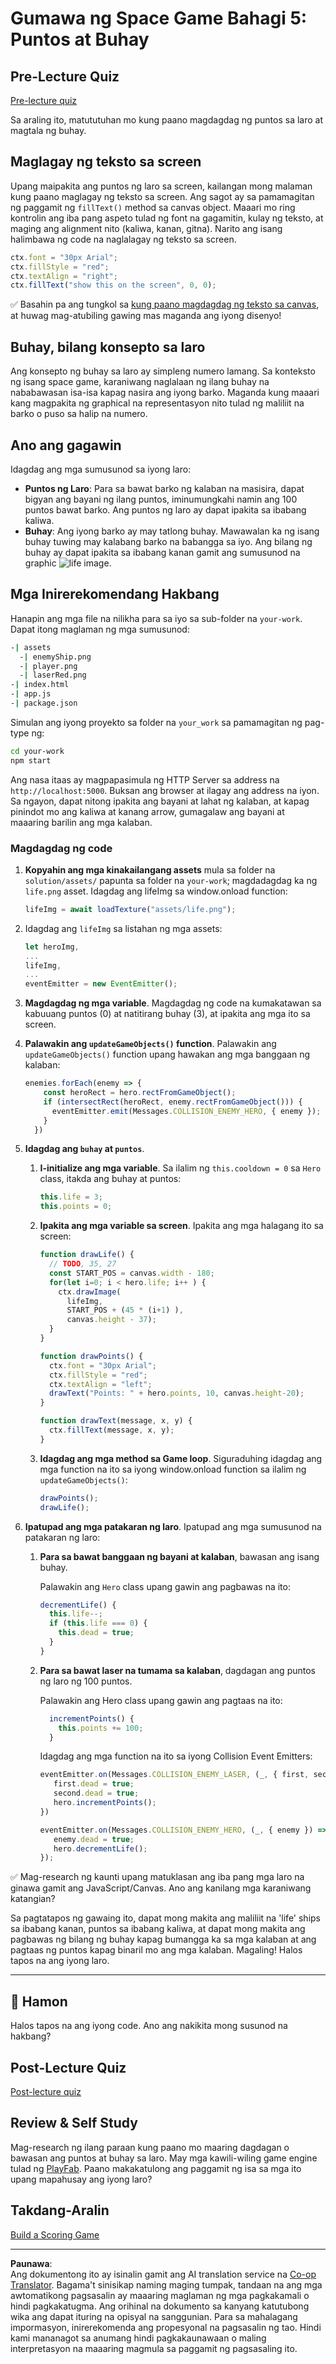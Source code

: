 <!--
CO_OP_TRANSLATOR_METADATA:
{
  "original_hash": "4e8250db84b027c9ff816b4e4c093457",
  "translation_date": "2025-08-27T22:35:07+00:00",
  "source_file": "6-space-game/5-keeping-score/README.md",
  "language_code": "tl"
}
-->
# Gumawa ng Space Game Bahagi 5: Puntos at Buhay

## Pre-Lecture Quiz

[Pre-lecture quiz](https://ff-quizzes.netlify.app/web/quiz/37)

Sa araling ito, matututuhan mo kung paano magdagdag ng puntos sa laro at magtala ng buhay.

## Maglagay ng teksto sa screen

Upang maipakita ang puntos ng laro sa screen, kailangan mong malaman kung paano maglagay ng teksto sa screen. Ang sagot ay sa pamamagitan ng paggamit ng `fillText()` method sa canvas object. Maaari mo ring kontrolin ang iba pang aspeto tulad ng font na gagamitin, kulay ng teksto, at maging ang alignment nito (kaliwa, kanan, gitna). Narito ang isang halimbawa ng code na naglalagay ng teksto sa screen.

```javascript
ctx.font = "30px Arial";
ctx.fillStyle = "red";
ctx.textAlign = "right";
ctx.fillText("show this on the screen", 0, 0);
```

✅ Basahin pa ang tungkol sa [kung paano magdagdag ng teksto sa canvas](https://developer.mozilla.org/docs/Web/API/Canvas_API/Tutorial/Drawing_text), at huwag mag-atubiling gawing mas maganda ang iyong disenyo!

## Buhay, bilang konsepto sa laro

Ang konsepto ng buhay sa laro ay simpleng numero lamang. Sa konteksto ng isang space game, karaniwang naglalaan ng ilang buhay na nababawasan isa-isa kapag nasira ang iyong barko. Maganda kung maaari kang magpakita ng graphical na representasyon nito tulad ng maliliit na barko o puso sa halip na numero.

## Ano ang gagawin

Idagdag ang mga sumusunod sa iyong laro:

- **Puntos ng Laro**: Para sa bawat barko ng kalaban na masisira, dapat bigyan ang bayani ng ilang puntos, iminumungkahi namin ang 100 puntos bawat barko. Ang puntos ng laro ay dapat ipakita sa ibabang kaliwa.
- **Buhay**: Ang iyong barko ay may tatlong buhay. Mawawalan ka ng isang buhay tuwing may kalabang barko na babangga sa iyo. Ang bilang ng buhay ay dapat ipakita sa ibabang kanan gamit ang sumusunod na graphic ![life image](../../../../translated_images/life.6fb9f50d53ee0413cd91aa411f7c296e10a1a6de5c4a4197c718b49bf7d63ebf.tl.png).

## Mga Inirerekomendang Hakbang

Hanapin ang mga file na nilikha para sa iyo sa sub-folder na `your-work`. Dapat itong maglaman ng mga sumusunod:

```bash
-| assets
  -| enemyShip.png
  -| player.png
  -| laserRed.png
-| index.html
-| app.js
-| package.json
```

Simulan ang iyong proyekto sa folder na `your_work` sa pamamagitan ng pag-type ng:

```bash
cd your-work
npm start
```

Ang nasa itaas ay magpapasimula ng HTTP Server sa address na `http://localhost:5000`. Buksan ang browser at ilagay ang address na iyon. Sa ngayon, dapat nitong ipakita ang bayani at lahat ng kalaban, at kapag pinindot mo ang kaliwa at kanang arrow, gumagalaw ang bayani at maaaring barilin ang mga kalaban.

### Magdagdag ng code

1. **Kopyahin ang mga kinakailangang assets** mula sa folder na `solution/assets/` papunta sa folder na `your-work`; magdadagdag ka ng `life.png` asset. Idagdag ang lifeImg sa window.onload function:

    ```javascript
    lifeImg = await loadTexture("assets/life.png");
    ```

1. Idagdag ang `lifeImg` sa listahan ng mga assets:

    ```javascript
    let heroImg,
    ...
    lifeImg,
    ...
    eventEmitter = new EventEmitter();
    ```
  
2. **Magdagdag ng mga variable**. Magdagdag ng code na kumakatawan sa kabuuang puntos (0) at natitirang buhay (3), at ipakita ang mga ito sa screen.

3. **Palawakin ang `updateGameObjects()` function**. Palawakin ang `updateGameObjects()` function upang hawakan ang mga banggaan ng kalaban:

    ```javascript
    enemies.forEach(enemy => {
        const heroRect = hero.rectFromGameObject();
        if (intersectRect(heroRect, enemy.rectFromGameObject())) {
          eventEmitter.emit(Messages.COLLISION_ENEMY_HERO, { enemy });
        }
      })
    ```

4. **Idagdag ang `buhay` at `puntos`**. 
   1. **I-initialize ang mga variable**. Sa ilalim ng `this.cooldown = 0` sa `Hero` class, itakda ang buhay at puntos:

        ```javascript
        this.life = 3;
        this.points = 0;
        ```

   1. **Ipakita ang mga variable sa screen**. Ipakita ang mga halagang ito sa screen:

        ```javascript
        function drawLife() {
          // TODO, 35, 27
          const START_POS = canvas.width - 180;
          for(let i=0; i < hero.life; i++ ) {
            ctx.drawImage(
              lifeImg, 
              START_POS + (45 * (i+1) ), 
              canvas.height - 37);
          }
        }
        
        function drawPoints() {
          ctx.font = "30px Arial";
          ctx.fillStyle = "red";
          ctx.textAlign = "left";
          drawText("Points: " + hero.points, 10, canvas.height-20);
        }
        
        function drawText(message, x, y) {
          ctx.fillText(message, x, y);
        }

        ```

   1. **Idagdag ang mga method sa Game loop**. Siguraduhing idagdag ang mga function na ito sa iyong window.onload function sa ilalim ng `updateGameObjects()`:

        ```javascript
        drawPoints();
        drawLife();
        ```

1. **Ipatupad ang mga patakaran ng laro**. Ipatupad ang mga sumusunod na patakaran ng laro:

   1. **Para sa bawat banggaan ng bayani at kalaban**, bawasan ang isang buhay.
   
      Palawakin ang `Hero` class upang gawin ang pagbawas na ito:

        ```javascript
        decrementLife() {
          this.life--;
          if (this.life === 0) {
            this.dead = true;
          }
        }
        ```

   2. **Para sa bawat laser na tumama sa kalaban**, dagdagan ang puntos ng laro ng 100 puntos.

      Palawakin ang Hero class upang gawin ang pagtaas na ito:
    
        ```javascript
          incrementPoints() {
            this.points += 100;
          }
        ```

        Idagdag ang mga function na ito sa iyong Collision Event Emitters:

        ```javascript
        eventEmitter.on(Messages.COLLISION_ENEMY_LASER, (_, { first, second }) => {
           first.dead = true;
           second.dead = true;
           hero.incrementPoints();
        })

        eventEmitter.on(Messages.COLLISION_ENEMY_HERO, (_, { enemy }) => {
           enemy.dead = true;
           hero.decrementLife();
        });
        ```

✅ Mag-research ng kaunti upang matuklasan ang iba pang mga laro na ginawa gamit ang JavaScript/Canvas. Ano ang kanilang mga karaniwang katangian?

Sa pagtatapos ng gawaing ito, dapat mong makita ang maliliit na 'life' ships sa ibabang kanan, puntos sa ibabang kaliwa, at dapat mong makita ang pagbawas ng bilang ng buhay kapag bumangga ka sa mga kalaban at ang pagtaas ng puntos kapag binaril mo ang mga kalaban. Magaling! Halos tapos na ang iyong laro.

---

## 🚀 Hamon

Halos tapos na ang iyong code. Ano ang nakikita mong susunod na hakbang?

## Post-Lecture Quiz

[Post-lecture quiz](https://ff-quizzes.netlify.app/web/quiz/38)

## Review & Self Study

Mag-research ng ilang paraan kung paano mo maaring dagdagan o bawasan ang puntos at buhay sa laro. May mga kawili-wiling game engine tulad ng [PlayFab](https://playfab.com). Paano makakatulong ang paggamit ng isa sa mga ito upang mapahusay ang iyong laro?

## Takdang-Aralin

[Build a Scoring Game](assignment.md)

---

**Paunawa**:  
Ang dokumentong ito ay isinalin gamit ang AI translation service na [Co-op Translator](https://github.com/Azure/co-op-translator). Bagama't sinisikap naming maging tumpak, tandaan na ang mga awtomatikong pagsasalin ay maaaring maglaman ng mga pagkakamali o hindi pagkakatugma. Ang orihinal na dokumento sa kanyang katutubong wika ang dapat ituring na opisyal na sanggunian. Para sa mahalagang impormasyon, inirerekomenda ang propesyonal na pagsasalin ng tao. Hindi kami mananagot sa anumang hindi pagkakaunawaan o maling interpretasyon na maaaring magmula sa paggamit ng pagsasaling ito.